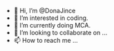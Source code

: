 - 👋 Hi, I’m @DonaJince
- 👀 I’m interested in coding.
- 🌱 I’m currently doing MCA.
- 💞️ I’m looking to collaborate on ...
- 📫 How to reach me ...

<!---
DonaJince/DonaJince is a ✨ special ✨ repository because its `README.md` (this file) appears on your GitHub profile.
You can click the Preview link to take a look at your changes.
--->

